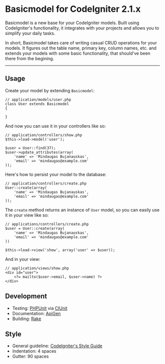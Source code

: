 Basicmodel for CodeIgniter 2.1.x
================================

Basicmodel is a new base for your CodeIgniter models. Built using CodeIgniter's functionality, it integrates with your projects and allows you to simplify your daily tasks.

In short, Basicmodel takes care of writing casual CRUD operations for your models. It figures out the table name, primary key, column names, etc. and extends your models with some basic functionality, that should've been there from the begining.

* * *

Usage
--------------------------------

Create your model by extending `Basicmodel`:

	// application/models/user.php
	class User extends Basicmodel
	{
	
	}

And now you can use it in your controllers like so:
	
	// application/controllers/show.php
	$this->load->model('user');
	
	$user = User::find(37);
	$user->update_attributes(array(
		'name' => 'Mindaugas Bujanauskas',
		'email' => 'mindaugas@example.com'
	));

Here's how to persist your model to the database:

	// application/controllers/create.php
	User::create(array(
		'name' => 'Mindaugas Bujanauskas',
		'email' => 'mindaugas@example.com'
	));

The `create` method returns an instance of `User` model, so you can easily use it in your view like so:
	
	// applications/controllers/create.php
	$user = User::create(array(
		'name' => 'Mindaugas Bujanauskas',
		'email' => 'mindaugas@example.com'
	))
	
	$this->load->view('show', array('user' => $user));

And in your view:

	// application/views/show.php
	<div id="user">
		<?= mailto($user->email, $user->name) ?>
	</div>

Development
--------------------------------

* Testing: [PHPUnit](http://www.phpunit.de/) via [CIUnit](https://bitbucket.org/kenjis/my-ciunit/)
* Documentation: [ApiGen](http://apigen.org/)
* Building: [Rake](http://rake.rubyforge.org/)

Style
--------------------------------

* General guideline: [CodeIgniter's Style Guide](http://codeigniter.com/user_guide/general/styleguide.html)
* Indentation: 4 spaces
* Gutter: 90 spaces

